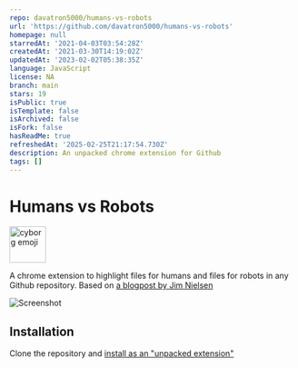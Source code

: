 ```yaml
---
repo: davatron5000/humans-vs-robots
url: 'https://github.com/davatron5000/humans-vs-robots'
homepage: null
starredAt: '2021-04-03T03:54:28Z'
createdAt: '2021-03-30T14:19:02Z'
updatedAt: '2023-02-02T05:38:35Z'
language: JavaScript
license: NA
branch: main
stars: 19
isPublic: true
isTemplate: false
isArchived: false
isFork: false
hasReadMe: true
refreshedAt: '2025-02-25T21:17:54.730Z'
description: An unpacked chrome extension for Github
tags: []
---
```


# Humans vs Robots

<img src="icon.png" height="64" width="64" alt="cyborg emoji" />

A chrome extension to highlight files for humans and files for robots in any Github repository. Based on [a blogpost by Jim Nielsen](https://blog.jim-nielsen.com/2021/codbase-collaboration-between-humans-and-robots/)

![Screenshot](./screenshot.png)

## Installation

Clone the repository and [install as an "unpacked extension"](https://webkul.com/blog/how-to-install-the-unpacked-extension-in-chrome/)
